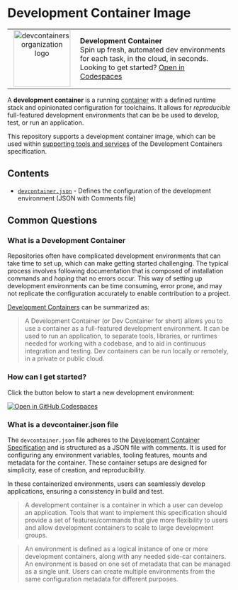 # Development Container Image

<table style="width: 100%; border-style: none;">
<tr>
    <td style="width: 140px; text-align: center;">
        <a href="https://codespaces.new/patterned-designs/terraform-aws-codepipeline-terraform-executor">
            <img 
                width="128px"
                src="https://avatars.githubusercontent.com/u/102692984?s=200&v=4"
                alt="devcontainers organization logo"/>
        </a>
    </td>
    <td>
        <strong>Development Container</strong><br />
        Spin up fresh, automated dev environments for each task, in the cloud, in seconds.<br />
        Looking to get started? <a href="https://codespaces.new/patterned-designs/terraform-aws-codepipeline-terraform-executor">Open in Codespaces</a>
    </td>
</tr>
</table>

A **development container** is a running [container](https://opencontainers.org/) with a defined runtime stack and opinionated configuration for toolchains. It allows for _reproducible_ full-featured development environments that can be be used to develop, test, or run an application.

This repository supports a development container image, which can be used within [supporting tools and services](https://containers.dev/supporting) of the Development Containers specification.

## Contents
 
- [`devcontainer.json`](devcontainer.json) - Defines the configuration of the development environment (JSON with Comments file)

## Common Questions

### What is a Development Container

Repositories often have complicated development environments that can take time to set up, which can make getting started challenging. The typical process involves following documentation that is composed of installation commands and _hoping_ that no errors occur. This way of setting up development environments can be time consuming, error prone, and may not replicate the configuration accurately to enable contribution to a project.

[Development Containers](https://containers.dev/) can be summarized as:

> A Development Container (or Dev Container for short) allows you to use a container as a full-featured development environment. It can be used to run an application, to separate tools, libraries, or runtimes needed for working with a codebase, and to aid in continuous integration and testing. Dev containers can be run locally or remotely, in a private or public cloud.

### How can I get started?

Click the button below to start a new development environment:

[![Open in GitHub Codespaces](https://github.com/codespaces/badge.svg)](https://codespaces.new/patterned-designs/terraform-aws-codepipeline-terraform-executor)

### What is a devcontainer.json file

The `devcontainer.json` file adheres to the [Development Container Specification](https://containers.dev/implementors/spec/) and is structured as a JSON file with comments. It is used for configuring any environment variables, tooling features, mounts and metadata for the container. These container setups are designed for simplicity, ease of creation, and reproducibility.

In these containerized environments, users can seamlessly develop applications, ensuring a consistency in build and test.

> A development container is a container in which a user can develop an application. Tools that want to implement this specification should provide a set of features/commands that give more flexibility to users and allow development containers to scale to large development groups.

> An environment is defined as a logical instance of one or more development containers, along with any needed side-car containers. An environment is based on one set of metadata that can be managed as a single unit. Users can create multiple environments from the same configuration metadata for different purposes.
